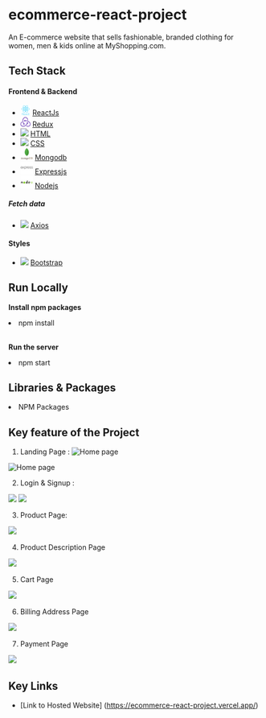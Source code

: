 # ecommerce-react-project

An E-commerce website that sells fashionable, branded clothing for women, men & kids online at MyShopping.com.


## Tech Stack

#### **Frontend & Backend**

- <img src="https://raw.githubusercontent.com/devicons/devicon/master/icons/react/react-original-wordmark.svg" width=20/> [ReactJs](https://reactjs.org/)
- <img src="https://raw.githubusercontent.com/devicons/devicon/master/icons/redux/redux-original.svg" width=20 /> [Redux](https://redux.js.org)
- <img src="https://cdn-icons-png.flaticon.com/512/226/226269.png" width=20/> [HTML](https://www.w3.org/html/)
- <img src="https://cdn-icons-png.flaticon.com/512/732/732190.png" width=20 /> [CSS](https://www.w3schools.com/css/) 
- <img src="https://raw.githubusercontent.com/devicons/devicon/master/icons/mongodb/mongodb-original-wordmark.svg" width=25 /> [Mongodb](https://www.mongodb.com/)
- <img src="https://raw.githubusercontent.com/devicons/devicon/master/icons/express/express-original-wordmark.svg" width=25 /> [Expressjs](https://expressjs.com/)
- <img src="https://raw.githubusercontent.com/devicons/devicon/master/icons/nodejs/nodejs-original-wordmark.svg" width=25 /> [Nodejs](https://nodejs.org/en/)

##### **Fetch data**

- <img src="https://user-images.githubusercontent.com/96018330/161415528-320c0f5a-9235-4c27-bd78-ce361d4b8ffe.png" width=20 /> [Axios](https://www.npmjs.com/package/axios)

#### **Styles**
- <img src="https://img.icons8.com/color/48/000000/bootstrap.png" width=20 /> [Bootstrap](https://getbootstrap.com/)

## Run Locally

**Install npm packages**

<li> npm install </li> </br>

**Run the server**

<li> npm start </li>

## Libraries & Packages

<li> NPM Packages </li>

## Key feature of the Project
1. Landing Page :
![Home page](https://i.imgur.com/sJzoTiZ.png)

![Home page](https://i.imgur.com/mQ8OBFs.png)

2. Login & Signup :

![](https://i.imgur.com/w2D1J7f.png) 
![](https://i.imgur.com/fmOCAw9.png)

3. Product Page:

![](https://i.imgur.com/G8RIUBT.png)
 
4. Product Description Page 

![](https://i.imgur.com/UK8GT7I.png)

5. Cart Page 

![](https://i.imgur.com/TrpMsfI.png)

6. Billing Address Page

![](https://i.imgur.com/EauPZzu.png)

7. Payment Page

![](https://i.imgur.com/7UgNW43.png)


## Key Links
- [Link to Hosted Website] (https://ecommerce-react-project.vercel.app/)


